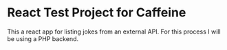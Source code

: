 
# React Test Project for Caffeine

This a react app for listing jokes from an external API. For this process I will be using a PHP backend.

